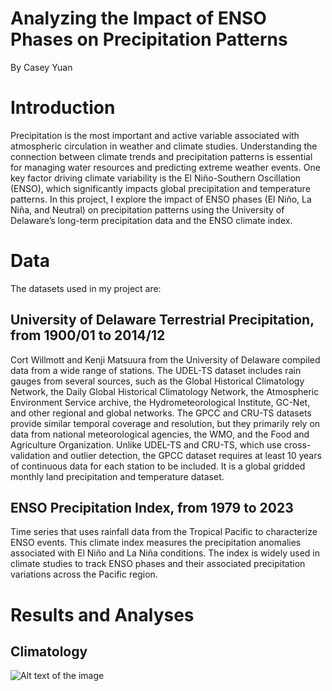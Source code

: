 # Analyzing the Impact of ENSO Phases on Precipitation Patterns
By Casey Yuan
# Introduction
Precipitation is the most important and active variable associated with atmospheric circulation in weather and climate studies. Understanding the connection between climate trends and precipitation patterns is essential for managing water resources and predicting extreme weather events. One key factor driving climate variability is the El Niño-Southern Oscillation (ENSO), which significantly impacts global precipitation and temperature patterns. In this project, I explore the impact of ENSO phases (El Niño, La Niña, and Neutral) on precipitation patterns using the University of Delaware’s long-term precipitation data and the ENSO climate index.
# Data
The datasets used in my project are:
## University of Delaware Terrestrial Precipitation, from 1900/01 to 2014/12
Cort Willmott and Kenji Matsuura from the University of Delaware compiled data from a wide range of stations. The UDEL-TS dataset includes rain gauges from several sources, such as the Global Historical Climatology Network, the Daily Global Historical Climatology Network, the Atmospheric Environment Service archive, the Hydrometeorological Institute, GC-Net, and other regional and global networks. The GPCC and CRU-TS datasets provide similar temporal coverage and resolution, but they primarily rely on data from national meteorological agencies, the WMO, and the Food and Agriculture Organization. Unlike UDEL-TS and CRU-TS, which use cross-validation and outlier detection, the GPCC dataset requires at least 10 years of continuous data for each station to be included.
It is a global gridded monthly land precipitation and temperature dataset.
## ENSO Precipitation Index, from 1979 to 2023
Time series that uses rainfall data from the Tropical Pacific to characterize ENSO events. This climate index measures the precipitation anomalies associated with El Niño and La Niña conditions. The index is widely used in climate studies to track ENSO phases and their associated precipitation variations across the Pacific region.
# Results and Analyses
## Climatology
![Alt text of the image](https://github.com/username/repository/blob/master/img/octocat.png)
